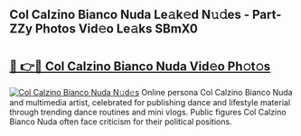 ## Col Calzino Bianco Nuda Le𝚊k𝚎d N𝚞𝚍es - Part-ZZy Photos Vid𝚎o Le𝚊ks SBmX0

# <h2><a href="http://fbduff.evod.top/?m=Col+Calzino+Bianco+Nuda">🔗 👉🔴 Col Calzino Bianco Nuda Vid𝚎o Ph𝚘t𝚘s</a></h2>

[![Col Calzino Bianco Nuda N𝚞d𝚎s](https://i.imgur.com/8V9OHl7.gif)](http://fbduff.evod.top/?m=Col+Calzino+Bianco+Nuda)
Online persona Col Calzino Bianco Nuda and multimedia artist, celebrated for publishing dance and lifestyle material through trending dance routines and mini vlogs. Public figures Col Calzino Bianco Nuda often face criticism for their political positions. 
